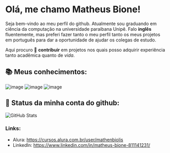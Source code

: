 # Olá, me chamo Matheus Bione!

Seja bem-vindo ao meu perfil do github. Atualmente sou graduando em ciência da computação na universidade paraibana Unipê. Falo **inglês** fluentemente, mas preferi fazer tanto o meu perfil tanto os meus projetos em português para dar a oportunidade de ajudar os colegas de estudo.

Aqui procuro 🔭 **contribuir** em projetos nos quais posso adquirir experiência tanto acadêmica quanto de *vida*.

## 📚 Meus conhecimentos:  

![image](https://img.shields.io/badge/Python-FFD43B?style=for-the-badge&logo=python&logoColor=blue)
![image](https://img.shields.io/badge/Linux-1CC624?style=for-the-badge&logo=linux&logoColor=black)
![image](https://img.shields.io/badge/Java-E28743?style=for-the-badge&logo=java&logoColor=orange)

## 🚀 Status da minha conta do github:

![GitHub Stats](https://github-readme-stats.vercel.app/api?username=matheus1760&show_icons=true)
  
### Links:
  - Alura: https://cursos.alura.com.br/user/mathenbiolis
  - LinkedIn: https://www.linkedin.com/in/matheus-bione-811141231/
